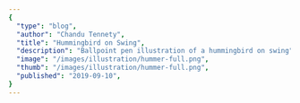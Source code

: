 ```yaml
---
{
  "type": "blog",
  "author": "Chandu Tennety",
  "title": "Hummingbird on Swing",
  "description": "Ballpoint pen illustration of a hummingbird on swing",
  "image": "/images/illustration/hummer-full.png",
  "thumb": "/images/illustration/hummer-full.png",
  "published": "2019-09-10",
}
---
```

